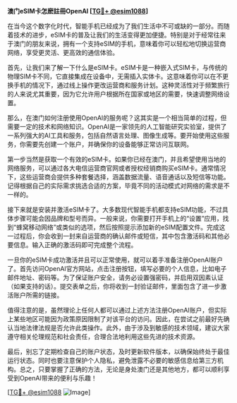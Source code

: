 **澳门eSIM卡怎麽註冊OpenAI [[TG💪+ @esim1088](https://t.me/s/esim1088)]**

在当今这个数字化时代，智能手机已经成为了我们生活中不可或缺的一部分。而随着技术的进步，eSIM卡的普及让我们的生活变得更加便捷。特别是对于经常往来于澳门的朋友来说，拥有一个支持eSIM的手机，意味着你可以轻松地切换运营商网络，享受更灵活、更高效的通信体验。

首先，让我们来了解一下什么是eSIM卡。eSIM卡是一种嵌入式SIM卡，与传统的物理SIM卡不同，它直接集成在设备中，无需插入实体卡。这意味着你可以在不更换手机的情况下，通过线上操作更改运营商和服务计划。这种灵活性对于频繁旅行的人来说尤其重要，因为它允许用户根据所在国家或地区的需要，快速调整网络设置。

那么，在澳门如何注册使用OpenAI的服务呢？这其实是一个相当简单的过程，但需要一定的技术和网络知识。OpenAI是一家领先的人工智能研究实验室，提供了一系列强大的AI工具和服务，包括自然语言处理、图像生成等。要开始使用这些服务，你需要先创建一个账户，并确保你的设备能够正常访问互联网。

第一步当然是获取一个有效的eSIM卡。如果你已经在澳门，并且希望使用当地的网络服务，可以通过各大电信运营商官网或者授权经销商购买eSIM卡。通常情况下，这些运营商会提供多种套餐选择，涵盖数据流量、语音通话以及短信等功能。记得根据自己的实际需求挑选合适的方案，毕竟不同的活动模式对网络的需求是不一样的。

接下来就是安装并激活eSIM卡了。大多数现代智能手机都支持eSIM功能，不过具体步骤可能会因品牌和型号而异。一般来说，你需要打开手机上的“设置”应用，找到“蜂窝移动网络”或类似的选项，然后按照提示添加新的eSIM配置文件。完成这一过程后，你会收到一封来自运营商的确认邮件或短信，其中包含激活码和其他必要信息。输入正确的激活码即可完成整个流程。

一旦你的eSIM卡成功激活并且可以正常使用，就可以着手准备注册OpenAI账户了。首先访问OpenAI官方网站，点击注册按钮，填写必要的个人信息，比如电子邮件地址、密码等。为了保证账户安全，请务必设置强密码，并启用双因素认证（如果支持的话）。提交表单之后，你将收到一封验证邮件，里面包含了进一步激活账户所需的链接。

值得注意的是，虽然理论上任何人都可以通过上述方法注册OpenAI账户，但实际上某些地区可能因为政策原因限制了对该平台的访问。因此，在尝试之前最好先确认当地法律法规是否允许此类操作。此外，由于涉及到敏感的技术领域，建议大家遵守相关伦理规范和社会责任，合理合法地利用这些先进的技术资源。

最后，别忘了定期检查自己的账户状态，及时更新软件版本，以确保始终处于最佳运行状态。同时也要注意保护个人隐私，避免泄露不必要的敏感信息给第三方机构。总之，只要掌握了正确的方法，无论是身处澳门还是其他地方，都可以顺利享受到OpenAI带来的便利与乐趣！

[[TG💪+ @esim1088](https://t.me/s/esim1088) ![Image](https://i.postimg.cc/4NQfJmqS/Snipaste-2025-05-13-00-14-12.png)]